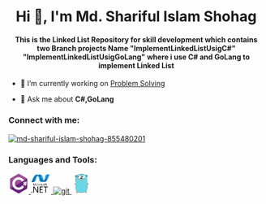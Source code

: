 <h1 align="center">Hi 👋, I'm Md. Shariful Islam Shohag</h1>
<h4 align="center">This is the Linked List Repository for skill development which contains two Branch projects Name "ImplementLinkedListUsigC#" "ImplementLinkedListUsigGoLang" where i use C# and GoLang to implement Linked List</h4>

- 🔭 I’m currently working on [Problem Solving](https://github.com/shohag66/Linked-List)

- 💬 Ask me about **C#,GoLang**

<h3 align="left">Connect with me:</h3>
<p align="left">
<a href="https://linkedin.com/in/md-shariful-islam-shohag-855480201" target="blank"><img align="center" src="https://raw.githubusercontent.com/rahuldkjain/github-profile-readme-generator/master/src/images/icons/Social/linked-in-alt.svg" alt="md-shariful-islam-shohag-855480201" height="30" width="40" /></a>
</p>

<h3 align="left">Languages and Tools:</h3>
<p align="left"> <a href="https://www.w3schools.com/cs/" target="_blank" rel="noreferrer"> <img src="https://raw.githubusercontent.com/devicons/devicon/master/icons/csharp/csharp-original.svg" alt="csharp" width="40" height="40"/> </a> <a href="https://dotnet.microsoft.com/" target="_blank" rel="noreferrer"> <img src="https://raw.githubusercontent.com/devicons/devicon/master/icons/dot-net/dot-net-original-wordmark.svg" alt="dotnet" width="40" height="40"/> </a> <a href="https://git-scm.com/" target="_blank" rel="noreferrer"> <img src="https://www.vectorlogo.zone/logos/git-scm/git-scm-icon.svg" alt="git" width="40" height="40"/> </a><a href="https://golang.org" target="_blank" rel="noreferrer"> <img src="https://raw.githubusercontent.com/devicons/devicon/master/icons/go/go-original.svg" alt="go" width="40" height="40"/> </a> </p>
